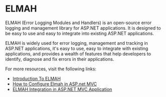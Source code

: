 # ELMAH

ELMAH (Error Logging Modules and Handlers) is an open-source error logging and management library for ASP.NET applications. It is designed to be easy to use and easy to integrate into existing ASP.NET applications.

ELMAH is widely used for error logging, management and tracking in ASP.NET applications, it's easy to use, easy to integrate with existing applications, and provides a wealth of features that help developers to identify, diagnose and fix errors in their applications.

For more resources, visit the following links:

- [Introduction To ELMAH](https://www.c-sharpcorner.com/article/introduction-to-elmah-in-mvc/)
- [How to Configure Elmah in ASP.net MVC](https://www.youtube.com/watch?v=oqheVBZR0PM)
- [ELMAH Integration in ASP.NET MVC Application](https://www.ecanarys.com/Blogs/ArticleID/184/ELMAH-Integration-in-ASP-NET-MVC-Application)
